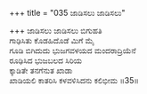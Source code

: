 +++
title = "035 ಜಾಡಿಸಲು ಜಾಡಿಸಲು"

+++
ಜಾಡಿಸಲು ಜಾಡಿಸಲು ಬಿಗುಹತಿ  
ಗಾಢಿಸಿತು ಕೊಡಹಿದೊಡೆ ಮಿಗೆ ಮೈ  
ಗೂಡಿ ಬಿಗಿದುದು ಭುಜಗವಳಯದ ಮಂದರಾದ್ರಿಯೆನೆ   
ರೂಢಿಸಿದ ಭುಜಬಲದ ಸಿರಿಯ  
ಕ್ಕಾಡಿತೇ ತನಗೆನುತ ಖಾಡಾ  
ಖಾಡಿಯಲಿ ಕಾತರಿಸಿ ಕಳವಳಿಸಿದನು ಕಲಿಭೀಮ      ॥35॥